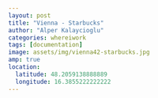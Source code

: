 ```yaml
---
layout: post
title: "Vienna - Starbucks"
author: "Alper Kalaycioglu"
categories: whereiwork
tags: [documentation]
image: assets/img/vienna42-starbucks.jpg
amp: true
location:
  latitude: 48.2059138888889
  longitude: 16.3855222222222
---
```

